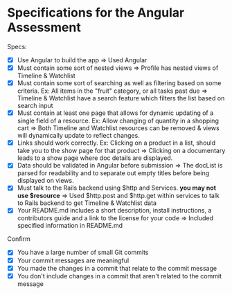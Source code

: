 # Specifications for the Angular Assessment

Specs:
- [x] Use Angular to build the app => Used Angular
- [x] Must contain some sort of nested views => Profile has nested views of Timeline & Watchlist
- [x] Must contain some sort of searching as well as filtering based on some criteria. Ex: All items in the "fruit" category, or all tasks past due => Timeline & Watchlist have a search feature which filters the list based on search input
- [x] Must contain at least one page that allows for dynamic updating of a single field of a resource. Ex: Allow changing of quantity in a shopping cart => Both Timeline and Watchlist resources can be removed & views will dynamically update to reflect changes.
- [x] Links should work correctly. Ex: Clicking on a product in a list, should take you to the show page for that product => Clicking on a documentary leads to a show page where doc details are displayed.
- [x] Data should be validated in Angular before submission => The docList is parsed for readability and to separate out empty titles before being displayed on views.
- [x] Must talk to the Rails backend using $http and Services. **you may not use $resource** => Used $http.post and $http.get within services to talk to Rails backend to get Timeline & Watchlist data
- [x] Your README.md includes a short description, install instructions, a contributors guide and a link to the license for your code => Included specified information in README.md

Confirm
- [x] You have a large number of small Git commits
- [x] Your commit messages are meaningful
- [x] You made the changes in a commit that relate to the commit message
- [x] You don't include changes in a commit that aren't related to the commit message
